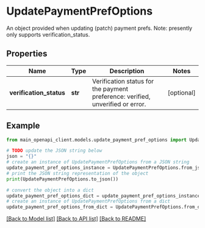 # UpdatePaymentPrefOptions

An object provided when updating (patch) payment prefs. Note: presently only supports verification_status.

## Properties

Name | Type | Description | Notes
------------ | ------------- | ------------- | -------------
**verification_status** | **str** | Verification status for the payment preference: verified, unverified or error. | [optional] 

## Example

```python
from main_openapi_client.models.update_payment_pref_options import UpdatePaymentPrefOptions

# TODO update the JSON string below
json = "{}"
# create an instance of UpdatePaymentPrefOptions from a JSON string
update_payment_pref_options_instance = UpdatePaymentPrefOptions.from_json(json)
# print the JSON string representation of the object
print(UpdatePaymentPrefOptions.to_json())

# convert the object into a dict
update_payment_pref_options_dict = update_payment_pref_options_instance.to_dict()
# create an instance of UpdatePaymentPrefOptions from a dict
update_payment_pref_options_from_dict = UpdatePaymentPrefOptions.from_dict(update_payment_pref_options_dict)
```
[[Back to Model list]](../README.md#documentation-for-models) [[Back to API list]](../README.md#documentation-for-api-endpoints) [[Back to README]](../README.md)


